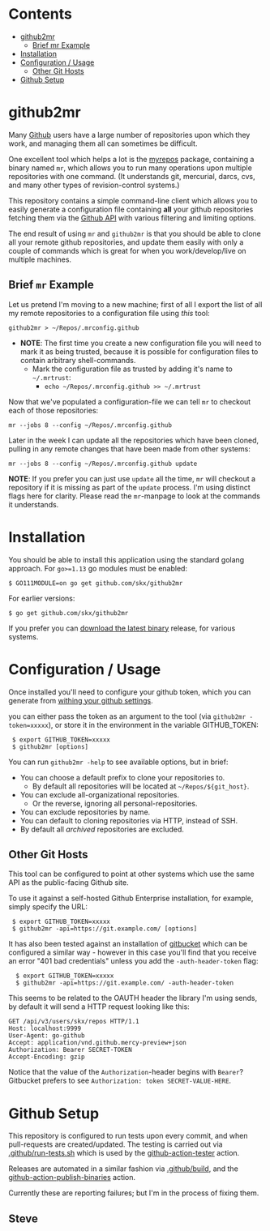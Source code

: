 
# Contents

* [github2mr](#github2mr)
  * [Brief mr Example](#brief-mr-example)
* [Installation](#installation)
* [Configuration / Usage](#configuration--usage)
  * [Other Git Hosts](#other-git-hosts)
* [Github Setup](#github-setup)




# github2mr

Many [Github](https://github.com/) users have a large number of repositories upon which they work, and managing them all can sometimes be difficult.

One excellent tool which helps a lot is the [myrepos](https://myrepos.branchable.com/) package, containing a binary named `mr`, which allows you to run many operations upon multiple repositories with one command.  (It understands git, mercurial, darcs, cvs, and many other types of revision-control systems.)

This repository contains a simple command-line client which allows you to easily generate a configuration file containing __all__ your github repositories fetching them via the [Github API](https://developer.github.com/v3/) with various filtering and limiting options.

The end result of using `mr` and `github2mr` is that you should be able to clone all your remote github repositories, and update them easily with only a couple of commands which is great for when you work/develop/live on multiple machines.


## Brief `mr` Example

Let us pretend I'm moving to a new machine; first of all I export the list of all my remote repositories to a configuration file using _this_ tool:

    github2mr > ~/Repos/.mrconfig.github

* **NOTE**: The first time you create a new configuration file you will need to mark it as being trusted, because it is possible for configuration files to contain arbitrary shell-commands.
  * Mark the configuration file as trusted by adding it's name to `~/.mrtrust`:
      * `echo ~/Repos/.mrconfig.github >> ~/.mrtrust`

Now that we've populated a configuration-file we can tell `mr` to checkout each of those repositories:

    mr --jobs 8 --config ~/Repos/.mrconfig.github

Later in the week I can update all the repositories which have been cloned, pulling in any remote changes that have been made from other systems:

    mr --jobs 8 --config ~/Repos/.mrconfig.github update

**NOTE**: If you prefer you can just use `update` all the time, `mr` will checkout a repository if it is missing as part of the `update` process.  I'm using distinct flags here for clarity.  Please read the `mr`-manpage to look at the commands it understands.


# Installation

You should be able to install this application using the standard golang approach. For `go>=1.13` go modules must be enabled:

    $ GO111MODULE=on go get github.com/skx/github2mr
    
For earlier versions:

    $ go get github.com/skx/github2mr

If you prefer you can [download the latest binary](http://github.com/skx/github2mr/releases) release, for various systems.




# Configuration / Usage

Once installed you'll need to configure your github token, which you can generate from [withing your github settings](https://github.com/settings/tokens).

you can either pass the token as an argument to the tool (via `github2mr -token=xxxxx`), or store it in the environment in the variable GITHUB_TOKEN:

     $ export GITHUB_TOKEN=xxxxx
     $ github2mr [options]

You can run `github2mr -help` to see available options, but in brief:

* You can choose a default prefix to clone your repositories to.
  * By default all repositories will be located at `~/Repos/${git_host}`.
* You can exclude all-organizational repositories.
  * Or the reverse, ignoring all personal-repositories.
* You can exclude repositories by name.
* You can default to cloning repositories via HTTP, instead of SSH.
* By default all _archived_ repositories are excluded.


## Other Git Hosts

This tool can be configured to point at other systems which use the same
API as the public-facing Github site.

To use it against a self-hosted Github Enterprise installation, for example,
simply specify the URL:

     $ export GITHUB_TOKEN=xxxxx
     $ github2mr -api=https://git.example.com/ [options]

It has also been tested against an installation of [gitbucket](https://github.com/gitbucket/gitbucket) which can be configured a similar way - however in this case you'll find that you receive an error "401 bad credentials" unless you add the `-auth-header-token` flag:

      $ export GITHUB_TOKEN=xxxxx
      $ github2mr -api=https://git.example.com/ -auth-header-token

This seems to be related to the OAUTH header the library I'm using sends, by default it will send a HTTP request looking like this:

```
GET /api/v3/users/skx/repos HTTP/1.1
Host: localhost:9999
User-Agent: go-github
Accept: application/vnd.github.mercy-preview+json
Authorization: Bearer SECRET-TOKEN
Accept-Encoding: gzip
```

Notice that the value of the `Authorization`-header begins with `Bearer`?  Gitbucket prefers to see `Authorization: token SECRET-VALUE-HERE`.




# Github Setup

This repository is configured to run tests upon every commit, and when pull-requests are created/updated.  The testing is carried out via [.github/run-tests.sh](.github/run-tests.sh) which is used by the [github-action-tester](https://github.com/skx/github-action-tester) action.

Releases are automated in a similar fashion via [.github/build](.github/build), and the [github-action-publish-binaries](https://github.com/skx/github-action-publish-binaries) action.

Currently these are reporting failures; but I'm in the process of fixing them.



Steve
--
